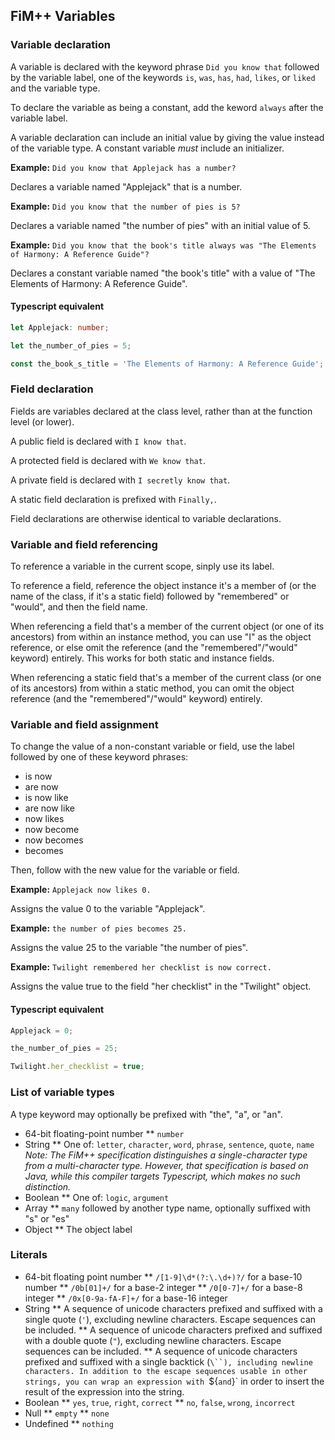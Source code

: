## FiM++ Variables
### Variable declaration
A variable is declared with the keyword phrase `Did you know that` followed by
the variable label, one of the keywords `is`, `was`, `has`, `had`, `likes`, or
`liked` and the variable type.

To declare the variable as being a constant, add the keword `always` after the
variable label.

A variable declaration can include an initial value by giving the value instead
of the variable type. A constant variable _must_ include an initializer.

**Example:** `Did you know that Applejack has a number?`

Declares a variable named "Applejack" that is a number.

**Example:** `Did you know that the number of pies is 5?`

Declares a variable named "the number of pies" with an initial value of 5.

**Example:**
`Did you know that the book's title always was "The Elements of Harmony: A Reference Guide"?`

Declares a constant variable named "the book's title" with a value of "The
Elements of Harmony: A Reference Guide".

#### Typescript equivalent
```typescript
let Applejack: number;
```
```typescript
let the_number_of_pies = 5;
```
```typescript
const the_book_s_title = 'The Elements of Harmony: A Reference Guide';
```

### Field declaration
Fields are variables declared at the class level, rather than at the function
level (or lower).

A public field is declared with `I know that`.

A protected field is declared with `We know that`.

A private field is declared with `I secretly know that`.

A static field declaration is prefixed with `Finally,`.

Field declarations are otherwise identical to variable declarations.

### Variable and field referencing
To reference a variable in the current scope, sinply use its label.

To reference a field, reference the object instance it's a member of (or the
name of the class, if it's a static field) followed by "remembered" or "would",
and then the field name.

When referencing a field that's a member of the current object (or one of its
ancestors) from within an instance method, you can use "I" as the object
reference, or else omit the reference (and the "remembered"/"would" keyword)
entirely. This works for both static and instance fields.

When referencing a static field that's a member of the current class (or one of
its ancestors) from within a static method, you can omit the object reference
(and the "remembered"/"would" keyword) entirely.

### Variable and field assignment
To change the value of a non-constant variable or field, use the label followed
by one of these keyword phrases:

* is now
* are now
* is now like
* are now like
* now likes
* now become
* now becomes
* becomes

Then, follow with the new value for the variable or field.

**Example:** `Applejack now likes 0.`

Assigns the value 0 to the variable "Applejack".

**Example:** `the number of pies becomes 25.`

Assigns the value 25 to the variable "the number of pies".

**Example:** `Twilight remembered her checklist is now correct.`

Assigns the value true to the field "her checklist" in the "Twilight" object.

#### Typescript equivalent
```typescript
Applejack = 0;
```
```typescript
the_number_of_pies = 25;
```
```typescript
Twilight.her_checklist = true;
```

### List of variable types
A type keyword may optionally be prefixed with "the", "a", or "an".

* 64-bit floating-point number
** `number`
* String
** One of: `letter`, `character`, `word`, `phrase`, `sentence`, `quote`, `name`
_Note: The FiM++ specification distinguishes a single-character type from a
multi-character type. However, that specification is based on Java, while this
compiler targets Typescript, which makes no such distinction._
* Boolean
** One of: `logic`, `argument`
* Array
** `many` followed by another type name, optionally suffixed with "s" or "es"
* Object
** The object label

### Literals
* 64-bit floating point number
** `/[1-9]\d*(?:\.\d+)?/` for a base-10 number
** `/0b[01]+/` for a base-2 integer
** `/0[0-7]+/` for a base-8 integer
** `/0x[0-9a-fA-F]+/` for a base-16 integer
* String
** A sequence of unicode characters prefixed and suffixed with a single quote
(`'`), excluding newline characters. Escape sequences can be included.
** A sequence of unicode characters prefixed and suffixed with a double quote
(`"`), excluding newline characters. Escape sequences can be included.
** A sequence of unicode characters prefixed and suffixed with a single backtick
(`\``), including newline characters. In addition to the escape sequences usable
in other strings, you can wrap an expression with `${` and `}` in order to
insert the result of the expression into the string.
* Boolean
** `yes`, `true`, `right`, `correct`
** `no`, `false`, `wrong`, `incorrect`
* Null
** `empty`
** `none`
* Undefined
** `nothing`
